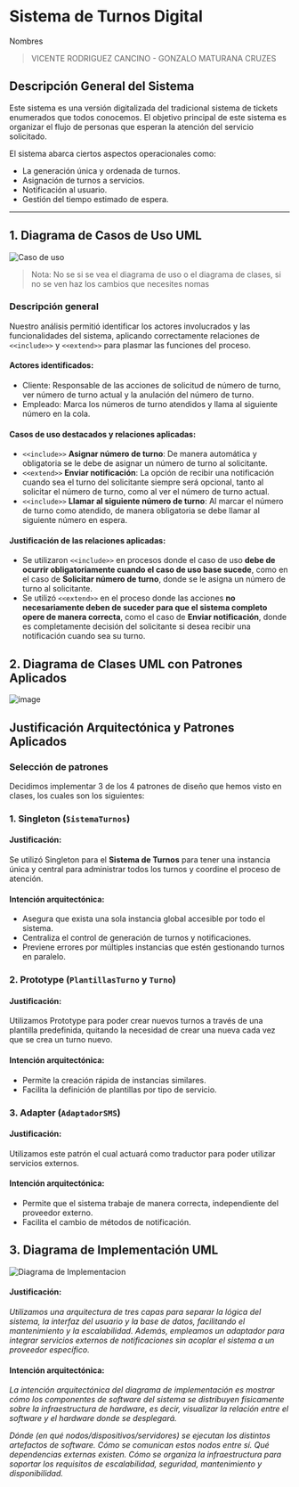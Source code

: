 # Sistema de Turnos Digital
Nombres
> VICENTE RODRIGUEZ CANCINO - GONZALO MATURANA CRUZES

## Descripción General del Sistema

Este sistema es una versión digitalizada del tradicional sistema de tickets enumerados que todos conocemos. El objetivo principal de este sistema es organizar el flujo de personas que esperan la atención del servicio solicitado.

El sistema abarca ciertos aspectos operacionales como:
- La generación única y ordenada de turnos.
- Asignación de turnos a servicios.
- Notificación al usuario.
- Gestión del tiempo estimado de espera.

---

## 1. Diagrama de Casos de Uso UML

![Caso de uso](https://viroca.cl/patrones/16052025/CASO_DE_USO_PDD.jpg)
> Nota: No se si se vea el diagrama de uso o el diagrama de clases, si no se ven haz los cambios que necesites nomas

### Descripción general

Nuestro análisis permitió identificar los actores involucrados y las funcionalidades del sistema, aplicando correctamente relaciones de `<<include>>` y `<<extend>>` para plasmar las funciones del proceso. 

#### Actores identificados:
- Cliente: Responsable de las acciones de solicitud de número de turno, ver número de turno actual y la anulación del número de turno.
- Empleado: Marca los números de turno atendidos y llama al siguiente número en la cola.

#### Casos de uso destacados y relaciones aplicadas:
- `<<include>>` **Asignar número de turno**: De manera automática y obligatoria se le debe de asignar un número de turno al solicitante.
- `<<extend>>` **Enviar notificación**: La opción de recibir una notificación cuando sea el turno del solicitante siempre será opcional, tanto al solicitar el número de turno, como al ver el número de turno actual.
- `<<include>>` **Llamar al siguiente número de turno**: Al marcar el número de turno como atendido, de manera obligatoria se debe llamar al siguiente número en espera.

#### Justificación de las relaciones aplicadas:
- Se utilizaron `<<include>>` en procesos donde el caso de uso **debe de ocurrir obligatoriamente cuando el caso de uso base sucede**, como en el caso de **Solicitar número de turno**, donde se le asigna un número de turno al solicitante.
- Se utilizó `<<extend>>` en el proceso donde las acciones **no necesariamente deben de suceder para que el sistema completo opere de manera correcta**, como el caso de **Enviar notificación**, donde es completamente decisión del solicitante si desea recibir una notificación cuando sea su turno. 

## 2. Diagrama de Clases UML con Patrones Aplicados

![image](https://www.plantuml.com/plantuml/png/hLN1RjGm4BtdAwnUcWYsubo9gWY1n84AQVS7fixiof2C8tjsrGhwHNm2jtuP4xkXurYe7CYbYkUzcJVFBztho13uE0vDCu7z1WSqPriN6KSmFPhTCP2FP-PxO-In0yHedigvb2hvsHX7qesi0tDPeXI6vuEFODc7Uu7jrAj2aMUtTnPw7mHqy_ocCCM4jljJUMKEo9yMAMrNYr50mW0XdRSHmybPvsSy1qU7Rj6N60-DyY0T5xjRJvpalZLlXEU8zJh74OElZgk9IjfVDBqkUgsMlacbjil5ihRDdLArdcO7JzYk5tvGeVWo0B4RP7ipGO1LCcGSXZrODE-b4zmEk7Qedb6P-ZoYjfVyU1kmbAu2jJHLutIoYdJOWCkLivjUkEwivEBYnvNUB6CgmPlDLIP8fyUVnmYFlmeFbnnRvmbhxtJE2-UGJWv2Eo95-8eg2pr6TWGCOHNRatTzRV2IWUtdxOSxHkMn6YF5DcTiXmFkFUdmCTxnlqnwryEKFWVfPjmu3IZYETORhhw46NvPwzJtgbktB_6w_-gY7fqkknueB4YeYf12f0sOet5U_ZFjSKBgKVwgR3r5whxWbZpHeWYh2DPOtKdXclFCj06bOYOfuc1YPjTTLDI5aHfSY_hvj-Gt)

## Justificación Arquitectónica y Patrones Aplicados

### Selección de patrones
Decidimos implementar 3 de los 4 patrones de diseño que hemos visto en clases, los cuales son los siguientes:

### **1. Singleton (`SistemaTurnos`)**
#### Justificación:
Se utilizó Singleton para el **Sistema de Turnos** para tener una instancia única y central para administrar todos los turnos y coordine el proceso de atención.

#### Intención arquitectónica:
- Asegura que exista una sola instancia global accesible por todo el sistema.
- Centraliza el control de generación de turnos y notificaciones.
- Previene errores por múltiples instancias que estén gestionando turnos en paralelo.

### **2. Prototype (`PlantillasTurno` y `Turno`)**
#### Justificación:
Utilizamos Prototype para poder crear nuevos turnos a través de una plantilla predefinida, quitando la necesidad de crear una nueva cada vez que se crea un turno nuevo.

#### Intención arquitectónica:
- Permite la creación rápida de instancias similares.
- Facilita la definición de plantillas por tipo de servicio.

### **3. Adapter (`AdaptadorSMS`)**
#### Justificación:
Utilizamos este patrón el cual actuará como traductor para poder utilizar servicios externos.

#### Intención arquitectónica:
- Permite que el sistema trabaje de manera correcta, independiente del proveedor externo.
- Facilita el cambio de métodos de notificación.

## 3. Diagrama de Implementación UML


![Diagrama de Implementacion](https://viroca.cl/patrones/16052025/imagen_PDD.png)
#### Justificación: 
_Utilizamos una arquitectura de tres capas para separar la lógica del sistema, la interfaz del usuario y la base de datos, facilitando el mantenimiento y la escalabilidad. Además, empleamos un adaptador para integrar servicios externos de notificaciones sin acoplar el sistema a un proveedor específico._


#### Intención arquitectónica:

_La intención arquitectónica del diagrama de implementación es mostrar cómo los componentes de software del sistema se distribuyen físicamente sobre la infraestructura de hardware, es decir, visualizar la relación entre el software y el hardware donde se desplegará._

_Dónde (en qué nodos/dispositivos/servidores) se ejecutan los distintos artefactos de software.
Cómo se comunican estos nodos entre sí.
Qué dependencias externas existen.
Cómo se organiza la infraestructura para soportar los requisitos de escalabilidad, seguridad, mantenimiento y disponibilidad._
